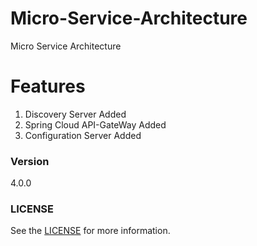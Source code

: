 # Micro-Service-Architecture
Micro Service Architecture

# Features
<ol>
<li>Discovery Server Added</li>
<li>Spring Cloud API-GateWay Added</li>
<li>Configuration Server Added</li>
</ol>


### Version
4.0.0

### LICENSE
See the [LICENSE](LICENSE) for more information. 

